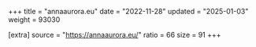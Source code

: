 +++
title = "annaaurora.eu"
date = "2022-11-28"
updated = "2025-01-03"
weight = 93030

[extra]
source = "https://annaaurora.eu/"
ratio = 66
size = 91
+++
